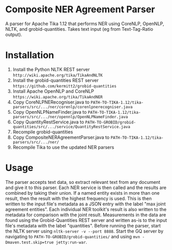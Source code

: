 # Composite NER Agreement Parser
A parser for Apache Tika 1.12 that performs NER using CoreNLP, OpenNLP, NLTK, and grobid-quantities. Takes text input (eg from Text-Tag-Ratio output). 

# Installation
1. Install the Python NLTK REST server ```http://wiki.apache.org/tika/TikaAndNLTK```
2. Install the grobid-quantities REST server ```https://github.com/kermitt2/grobid-quantities```
3. Install Apache OpenNLP and CoreNLP 	```https://wiki.apache.org/tika/TikaAndNER```
4. Copy CoreNLPNERecogniser.java to ```PATH-TO-TIKA-1.12/tika-parsers/src/.../ner/corenlp/corenlpnerecogniser.java```
5. Copy OpenNLPNameFinder.java to ```PATH-TO-TIKA-1.12/tika-parsers/src/.../ner/opennlp/OpenNLPNameFinder.java```
6. Copy QuantityRestService.java to ```PATH-TO-GROBID/grobid-quantities/src/.../service/QuantityRestService.java```
7. Recompile grobid-quantities
8. Copy CompositeNERAgreementParser.java to ```PATH-TO-TIKA-1.12/tika-parsers/src/.../ner/```
9. Recompile Tika to use the updated NER parsers

# Usage
The parser accepts text data, so extract relevant text from any document and give it to this parser. Each NER service is then called and the results are combined by taking their union. If a named entity exists in more than one result, then the result with the highest frequency is used. This is then written to the input file's metadata as a JSON entry with the label "max joint agreement entities". Each individual NER toolkit's result is also written to the metadata for comparison with the joint result. Measurements in the data are found using the Grobid-Quantities REST server and written as-is to the input file's metadata with the label "quantities". Before running the parser, start the NLTK server using ```nltk-server -v --port 8888```. Start the GQ server by navigating to ```PATH-TO-GROBID/grobid-quantities/``` and using ```mvn -Dmaven.test.skip=true jetty:run-war```. 